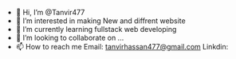 - 👋 Hi, I’m @Tanvir477
- 👀 I’m interested in making New and diffrent website
- 🌱 I’m currently learning fullstack web developing
- 💞️ I’m looking to collaborate on ...
- 📫 How to reach me 
 Email: tanvirhassan477@gmail.com
 Linkdin: 

<!---
Tanvir477/Tanvir477 is a ✨ special ✨ repository because its `README.md` (this file) appears on your GitHub profile.
You can click the Preview link to take a look at your changes.
--->
